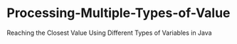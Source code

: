 # Processing-Multiple-Types-of-Value
Reaching the Closest Value Using Different Types of Variables in Java
